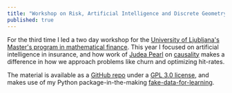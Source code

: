 ```yaml
---
title: "Workshop on Risk, Artificial Intelligence and Discrete Geometry"
published: true
---
```


For the third time I led a two day workshop for the [University of Ljubljana's](https://www.fmf.uni-lj.si/en/) [Master's program in mathematical finance](http://masters.fmf.uni-lj.si/financial_mathematics.html). This year I focused on artificial intelligence in insurance, and how work of [Judea Pearl](http://bayes.cs.ucla.edu/jp_home.html) on [causality](http://causality.cs.ucla.edu/blog/) makes a difference in how we approach problems like churn and optimizing hit-rates.

The material is available as a [GitHub repo](https://github.com/munichpavel/risk-ai-workshop) under a [GPL 3.0 license](https://www.gnu.org/licenses/gpl-3.0.en.html), and makes use of my Python package-in-the-making [fake-data-for-learning](https://munichpavel.github.io/fake-data-for-learning/).
